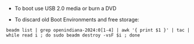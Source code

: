 
- To boot use USB 2.0 media or burn a DVD

- To discard old Boot Environments and free storage:

`beadm list | grep openindiana-2024:0[1-4] | awk '{ print $1 }' | tac | while read i ; do sudo beadm destroy -vsF $i ; done`
